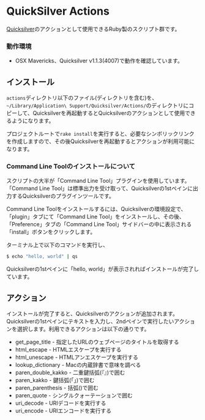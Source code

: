 # QuickSilver Actions

[Quicksilver](http://qsapp.com)のアクションとして使用できるRuby製のスクリプト群です。

### 動作環境

- OSX Mavericks、Quicksilver v1.1.3(4007)で動作を確認しています。

## インストール

`actions`ディレクトリ以下のファイル(ディレクトリを含む)を、`~/Library/Application\ Support/Quicksilver/Actions/`のディレクトリにコピーして、Quicksilverを再起動するとQuicksilverのアクションとして使用できるようになります。

プロジェクトルートで`rake install`を実行すると、必要なシンボリックリンクを作成しますので、その後Quicksilverを再起動するとアクションが利用可能になります。

### Command Line Toolのインストールについて

スクリプトの大半が「Command Line Tool」プラグインを使用しています。「Command Line Tool」は標準出力を受け取って、Quicksilverの1stペインに出力するQuicksilverのプラグインツールです。

Command Line Toolをインストールするには、Quicksilverの環境設定で、「plugin」タブにて「Command Line Tool」をインストールし、その後、「Preference」タブの「Command Line Tool」サイドバーの中に表示される「install」ボタンをクリックします。

ターミナル上で以下のコマンドを実行し、

```bash
$ echo "hello, world" | qs
```

Quicksilverの1stペインに「hello, world」が表示されればインストールが完了しています。

## アクション

インストールが完了すると、Quicksilverのアクションが追加されます。Quicksilverの1stペインにテキストを入力し、2ndペインで実行したいアクションを選択します。利用できるアクションは以下の通りです。

- get\_page\_title - 指定したURLのウェブページのタイトルを取得する
- html\_escape - HTMLエスケープを実行する
- html\_unescape - HTMLアンエスケープを実行する
- lookup\_dictionary - Macの内蔵辞書で意味を調べる
- paren\_double\_kakko - 二重鍵括弧(『』)で囲む
- paren\_kakko - 鍵括弧(「」)で囲む
- paren\_parenthesis - 括弧()で囲む
- paren\_quote - シングルクォーテーションで囲む
- uri\_decode - URIデコードを実行する
- uri\_encode - URIエンコードを実行する
